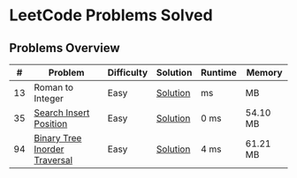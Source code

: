 # LeetCode Problems Solved

## Problems Overview

| # | Problem | Difficulty | Solution | Runtime | Memory 
|---|---------|------------|----------|---------|---------|
| 13 | Roman to Integer | Easy | [Solution](./Roman_to_Int.js) | ms | MB |
| 35 | [Search Insert Position](https://leetcode.com/problems/search-insert-position/) | Easy | [Solution](./search_insert_position.js) | 0 ms | 54.10 MB | 
| 94 | [Binary Tree Inorder Traversal](https://leetcode.com/problems/binary-tree-inorder-traversal/) | Easy | [Solution](./binTree_inorderTraversal.js) | 4 ms | 61.21 MB | 


